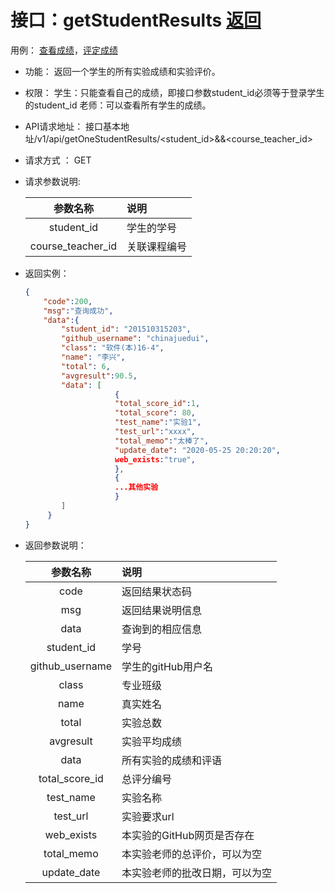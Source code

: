 # 接口：getStudentResults  [返回](../README.md)

用例： [查看成绩](../example/查看成绩.md)，[评定成绩](../example/评定成绩.md)

- 功能：
  返回一个学生的所有实验成绩和实验评价。

- 权限：
  学生：只能查看自己的成绩，即接口参数student_id必须等于登录学生的student_id
  老师：可以查看所有学生的成绩。

- API请求地址： 
  接口基本地址/v1/api/getOneStudentResults/<student_id>&&<course_teacher_id>

- 请求方式 ：
  GET

- 请求参数说明:        

  |     参数名称      | 说明         |
  | :---------------: | :----------- |
  |    student_id     | 学生的学号   |
  | course_teacher_id | 关联课程编号 |

- 返回实例：

  ```json
  {         
      "code":200,
      "msg":"查询成功",   
      "data":{
          "student_id": "201510315203", 
          "github_username": "chinajuedui", 
          "class": "软件(本)16-4", 
          "name": "李兴", 
          "total": 6,
          "avgresult":90.5,       
          "data": [
                      {
                      "total_score_id":1,
                      "total_score": 80, 
                      "test_name":"实验1",
                      "test_url":"xxxx",
                      "total_memo":"太棒了",
                      "update_date": "2020-05-25 20:20:20",
                      web_exists:"true",
                      }, 
                      {
                      ...其他实验
                      }
          ] 
       }
  }
  ```

- 返回参数说明：    

  |    参数名称     | 说明                           |
  | :-------------: | :----------------------------- |
  |      code       | 返回结果状态码                 |
  |       msg       | 返回结果说明信息               |
  |      data       | 查询到的相应信息               |
  |   student_id    | 学号                           |
  | github_username | 学生的gitHub用户名             |
  |      class      | 专业班级                       |
  |      name       | 真实姓名                       |
  |      total      | 实验总数                       |
  |    avgresult    | 实验平均成绩                   |
  |      data       | 所有实验的成绩和评语           |
  | total_score_id  | 总评分编号                     |
  |    test_name    | 实验名称                       |
  |    test_url     | 实验要求url                    |
  |   web_exists    | 本实验的GitHub网页是否存在     |
  |   total_memo    | 本实验老师的总评价，可以为空   |
  |   update_date   | 本实验老师的批改日期，可以为空 |

